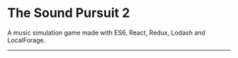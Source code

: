 # The Sound Pursuit 2
A music simulation game made with ES6, React, Redux, Lodash and LocalForage. 
<hr>
